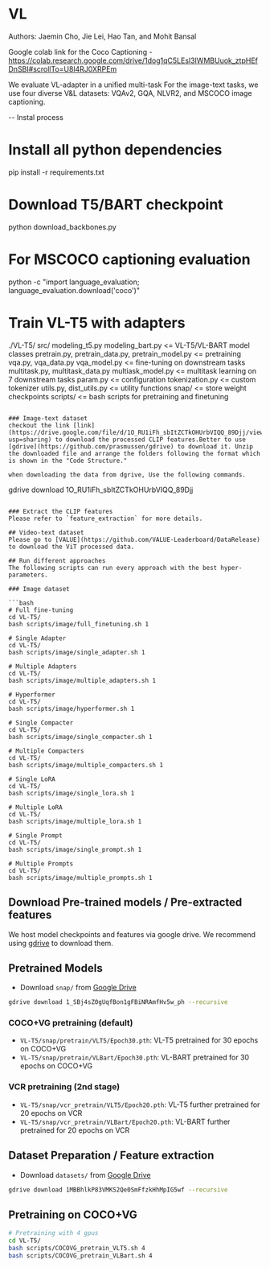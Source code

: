 # VL

Authors: Jaemin Cho, Jie Lei, Hao Tan, and Mohit Bansal

Google colab link for the Coco Captioning - https://colab.research.google.com/drive/1dog1qC5LEsl3IWMBUuok_ztpHEfDnSBI#scrollTo=U8l4RJ0XRPEm

We evaluate VL-adapter in a unified multi-task
For the image-text tasks, we use four diverse V&L datasets: VQAv2, GQA, NLVR2, and MSCOCO image captioning.

-- Instal process
# Install all python dependencies
pip install -r requirements.txt

# Download T5/BART checkpoint
python download_backbones.py

# For MSCOCO captioning evaluation 
python -c "import language_evaluation; language_evaluation.download('coco')"
     

# Train VL-T5 with adapters
./VL-T5/
    src/
        modeling_t5.py modeling_bart.py                       <= VL-T5/VL-BART model classes
        pretrain.py, pretrain_data.py, pretrain_model.py      <= pretraining
        vqa.py, vqa_data.py vqa_model.py                      <= fine-tuning on downstream tasks 
        multitask.py, multitask_data.py multiask_model.py     <= multitask learning on 7 downstream tasks
        param.py                                              <= configuration
        tokenization.py                                       <= custom tokenizer
        utils.py, dist_utils.py                               <= utility functions
    snap/                                                     <= store weight checkpoints
    scripts/                                                  <= bash scripts for pretraining and finetuning
```

### Image-text dataset
checkout the link [link](https://drive.google.com/file/d/1O_RU1iFh_sbItZCTkOHUrbVIQQ_89Djj/view?usp=sharing) to download the processed CLIP features.Better to use [gdrive](https://github.com/prasmussen/gdrive) to download it. Unzip the downloaded file and arrange the folders following the format which is shown in the "Code Structure."

when downloading the data from dgrive, Use the following commands.
```
gdrive download 1O_RU1iFh_sbItZCTkOHUrbVIQQ_89Djj
```

### Extract the CLIP features
Please refer to `feature_extraction` for more details.

## Video-text dataset
Please go to [VALUE](https://github.com/VALUE-Leaderboard/DataRelease) to download the ViT processed data.

## Run different approaches
The following scripts can run every approach with the best hyper-parameters.

### Image dataset

```bash
# Full fine-tuning
cd VL-T5/
bash scripts/image/full_finetuning.sh 1

# Single Adapter
cd VL-T5/
bash scripts/image/single_adapter.sh 1

# Multiple Adapters
cd VL-T5/
bash scripts/image/multiple_adapters.sh 1

# Hyperformer
cd VL-T5/
bash scripts/image/hyperformer.sh 1

# Single Compacter
cd VL-T5/
bash scripts/image/single_compacter.sh 1

# Multiple Compacters
cd VL-T5/
bash scripts/image/multiple_compacters.sh 1

# Single LoRA
cd VL-T5/
bash scripts/image/single_lora.sh 1

# Multiple LoRA
cd VL-T5/
bash scripts/image/multiple_lora.sh 1

# Single Prompt
cd VL-T5/
bash scripts/image/single_prompt.sh 1

# Multiple Prompts
cd VL-T5/
bash scripts/image/multiple_prompts.sh 1
```

## Download Pre-trained models / Pre-extracted features
We host model checkpoints and features via google drive.
We recommend using [gdrive](https://github.com/prasmussen/gdrive) to download them.

## Pretrained Models
- Download `snap/` from [Google Drive](https://drive.google.com/drive/folders/1_SBj4sZ0gUqfBon1gFBiNRAmfHv5w_ph?usp=sharing)
```bash
gdrive download 1_SBj4sZ0gUqfBon1gFBiNRAmfHv5w_ph --recursive
```

### COCO+VG pretraining (default)
* `VL-T5/snap/pretrain/VLT5/Epoch30.pth`: VL-T5 pretrained for 30 epochs on COCO+VG
* `VL-T5/snap/pretrain/VLBart/Epoch30.pth`: VL-BART pretrained for 30 epochs on COCO+VG

### VCR pretraining (2nd stage)
* `VL-T5/snap/vcr_pretrain/VLT5/Epoch20.pth`: VL-T5 further pretrained for 20 epochs on VCR
* `VL-T5/snap/vcr_pretrain/VLBart/Epoch20.pth`: VL-BART further pretrained for 20 epochs on VCR


## Dataset Preparation / Feature extraction
- Download `datasets/` from [Google Drive](https://drive.google.com/drive/folders/1MBBhlkP83VMKS2Qe0SmFfzkHhMpIG5wf?usp=sharing)
```bash
gdrive download 1MBBhlkP83VMKS2Qe0SmFfzkHhMpIG5wf --recursive
```

## Pretraining on COCO+VG
```bash
# Pretraining with 4 gpus
cd VL-T5/
bash scripts/COCOVG_pretrain_VLT5.sh 4
bash scripts/COCOVG_pretrain_VLBart.sh 4
```

